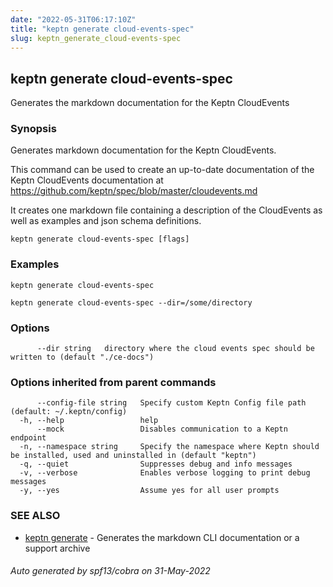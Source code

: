 ```yaml
---
date: "2022-05-31T06:17:10Z"
title: "keptn generate cloud-events-spec"
slug: keptn_generate_cloud-events-spec
---
```

## keptn generate cloud-events-spec

Generates the markdown documentation for the Keptn CloudEvents

### Synopsis

Generates markdown documentation for the Keptn CloudEvents.

This command can be used to create an up-to-date documentation of the Keptn CloudEvents documentation at
https://github.com/keptn/spec/blob/master/cloudevents.md

It creates one markdown file containing a description of the CloudEvents as well as examples and json schema definitions.


```
keptn generate cloud-events-spec [flags]
```

### Examples

```
keptn generate cloud-events-spec

keptn generate cloud-events-spec --dir=/some/directory
```

### Options

```
      --dir string   directory where the cloud events spec should be written to (default "./ce-docs")
```

### Options inherited from parent commands

```
      --config-file string   Specify custom Keptn Config file path (default: ~/.keptn/config)
  -h, --help                 help
      --mock                 Disables communication to a Keptn endpoint
  -n, --namespace string     Specify the namespace where Keptn should be installed, used and uninstalled in (default "keptn")
  -q, --quiet                Suppresses debug and info messages
  -v, --verbose              Enables verbose logging to print debug messages
  -y, --yes                  Assume yes for all user prompts
```

### SEE ALSO

* [keptn generate](../keptn_generate/)	 - Generates the markdown CLI documentation or a support archive

###### Auto generated by spf13/cobra on 31-May-2022
